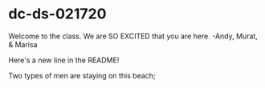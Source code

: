 # dc-ds-021720

Welcome to the class. We are SO EXCITED that you are here. -Andy, Murat, & Marisa

Here's a new line in the README!

Two types of men are staying on this beach;
